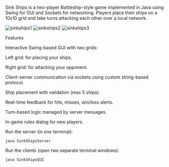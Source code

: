 Sink Ships is a two-player Battleship-style game implemented in Java using Swing for GUI and Sockets for networking. Players place their ships on a 10x10 grid and take turns attacking each other over a local network.

![sinkships1](https://github.com/user-attachments/assets/bfd3ab10-e6ea-4db0-a1cc-7b448e823851)
![sinkships2](https://github.com/user-attachments/assets/7091e7eb-daaf-46d6-92d2-e4f05652ae03)
![sinkships3](https://github.com/user-attachments/assets/066582fc-2774-4f02-8904-aaf12e4dcb7b)

 Features

  Interactive Swing-based GUI with two grids:

   Left grid: for placing your ships.

   Right grid: for attacking your opponent.

   Client-server communication via sockets using custom string-based protocol.

   Ship placement with validation (max 5 ships).

   Real-time feedback for hits, misses, win/loss alerts.

   Turn-based logic managed by server messages.

   In-game rules dialog for new players.

Run the server (in one terminal):

    java SinkShipsServer

Run the clients (open two separate terminal windows):

    java SinkShipsGUI

